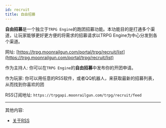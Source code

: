 ```yaml
---
id: recruit
title: 自由招募
---
```


**自由招募**是一个独立于`TRPG Engine`的跑团招募功能。本功能目的是打通多个渠道，让玩家能够更好更方便的将需求的招募请求以TRPG Engine为中心分发到各个渠道。

网址: [https://trpg.moonrailgun.com/portal/trpg/recruit/list](https://trpg.moonrailgun.com/portal/trpg/recruit/list)

作为主持人: 你可以在`TRPG Engine`的**自由招募**中发布你的开团申请。

作为玩家: 你可以用任意的RSS软件，或者QQ机器人，来获取最新的招募列表，从而找到你喜欢的团

RSS订阅地址: `https://trpgapi.moonrailgun.com/trpg/recruit/feed`

-------------------------------

其他内容:
- [关于RSS](https://baike.baidu.com/item/rss/24470)
